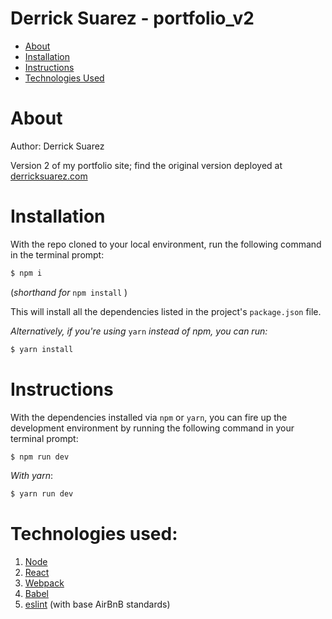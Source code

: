 # Derrick Suarez - portfolio_v2

* [About](#about)
* [Installation](#installation)
* [Instructions](#instructions)
* [Technologies Used](#technologies-used)

# <a id="about"></a>About
Author: Derrick Suarez 

Version 2 of my portfolio site; find the original version deployed at [derricksuarez.com](http://www.derricksuarez.com/)

# <a id="installation"></a>Installation
With the repo cloned to your local environment, run the following command in the terminal prompt:
```bash
$ npm i
```
(*shorthand for* `npm install` )

This will install all the dependencies listed in the project's `package.json` file.

*Alternatively, if you're using* `yarn` *instead of npm, you can run:* 
```bash
$ yarn install
```

# <a id="instructions"></a>Instructions
With the dependencies installed via `npm` or `yarn`, you can fire up the development environment by running the following command in your terminal prompt:
```bash
$ npm run dev
```
*With yarn*:
```bash
$ yarn run dev
```

# <a id="technologies-used"></a>Technologies used:
1. [Node](https://nodejs.org/en/docs/)
2. [React](https://reactjs.org/docs/react-api.html)
3. [Webpack](https://webpack.js.org/)
4. [Babel](https://babeljs.io/)
5. [eslint](https://eslint.org/) (with base AirBnB standards)
